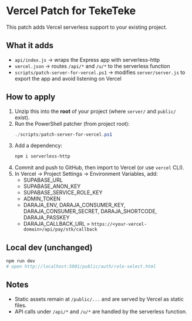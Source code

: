 # Vercel Patch for TekeTeke

This patch adds Vercel serverless support to your existing project.

## What it adds
- `api/index.js` → wraps the Express app with serverless-http
- `vercel.json`  → routes `/api/*` and `/u/*` to the serverless function
- `scripts/patch-server-for-vercel.ps1` → modifies `server/server.js` to export the app and avoid listening on Vercel

## How to apply
1) Unzip this into the **root** of your project (where `server/` and `public/` exist).
2) Run the PowerShell patcher (from project root):
   ```powershell
   ./scripts/patch-server-for-vercel.ps1
   ```
3) Add a dependency:
   ```powershell
   npm i serverless-http
   ```
4) Commit and push to GitHub, then import to Vercel (or use `vercel` CLI).
5) In Vercel → Project Settings → Environment Variables, add:
   - SUPABASE_URL
   - SUPABASE_ANON_KEY
   - SUPABASE_SERVICE_ROLE_KEY
   - ADMIN_TOKEN
   - DARAJA_ENV, DARAJA_CONSUMER_KEY, DARAJA_CONSUMER_SECRET, DARAJA_SHORTCODE, DARAJA_PASSKEY
   - DARAJA_CALLBACK_URL = `https://<your-vercel-domain>/api/pay/stk/callback`

## Local dev (unchanged)
```powershell
npm run dev
# open http://localhost:5001/public/auth/role-select.html
```

## Notes
- Static assets remain at `/public/...` and are served by Vercel as static files.
- API calls under `/api/*` and `/u/*` are handled by the serverless function.
